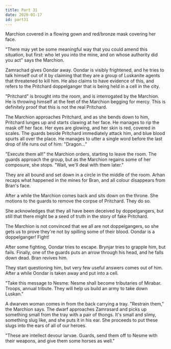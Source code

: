 ```yaml
---
title: Part 31
date: 2020-01-17
id: part31
---
```


Marchion covered in a flowing gown and red/bronze mask covering her face.

"There may yet be some meaningful way that you could amend this situation, but first: who let you into the mine, and on whose authority did you act" says the Marchion.

Zamrachad gives Oondar away.
Oondar is visibly frightened, and he tries to talk himself out of it by claiming that they are a group of Luskanite agents that threatened to kill him.
He also claims to have evidence of this, and refers to the Pritchard doppelganger that is being held in a cell in the city.

"Pritchard" is brought into the room, and is interrogated by the Marchion.
He is throwing himself at the feet of the Marchion begging for mercy.
This is definitely proof that this is not the real Pritchard.

The Marchion approaches Pritchard, and as she bends down to him, Pritchard lunges up and starts clawing at her face.
He manages to rip the mask off her face.
Her eyes are glowing, and her skin is red, covered in scales.
The guards beside Pritchard immediately attack him, and blue blood spurts all over the place.
He manages to utter a single word before the last drop of life runs out of him: "Dragon..."

"Execute them all!" the Marchion orders, starting to leave the room.
The guards approach the group, but as the Marchion regains some of her composure, she stops.
"Wait, we'll deal with them later."

They are all bound and set down in a circle in the middle of the room.
Arhan recaps what happened in the mines for Bran, and all colour disappears from Bran's face.

After a while the Marchion comes back and sits down on the throne.
She motions to the guards to remove the corpse of Pritchard.
They do so.

She acknowledges that they all have been deceived by doppelgangers, but still that there might be a seed of truth in the story of fake Pritchard.

The Marchion is not convinced that we all are not doppelgangers, so she gets us to prove they're not by spilling some of their blood.
Oondar is a doppelganger!
Fight!

After some fighting, Oondar tries to escape.
Brynjar tries to grapple him, but fails.
Finally, one of the guards puts an arrow through his head, and he falls down dead.
Bran revives him.

They start questioning him, but very few useful answers comes out of him.
After a while Oondar is taken away and put into a cell.

"Take this message to Nesme: Nesme shall become tributaries of Mirabar.
Troops, annual tribute.
They will help us build an army to take down Luskan."

A dwarven woman comes in from the back carrying a tray.
"Restrain them," the Marchion says.
The dwarf approaches Zamrasard and picks up something small from the tray with a pair of thongs.
It's small and slimy, something slug like, and she puts it in his ear.
She proceeds to put these slugs into the ears of all of our heroes.

"These are intellect devour larvae.
Guards, send them off to Nesme with their weapons, and give them some horses as well."
